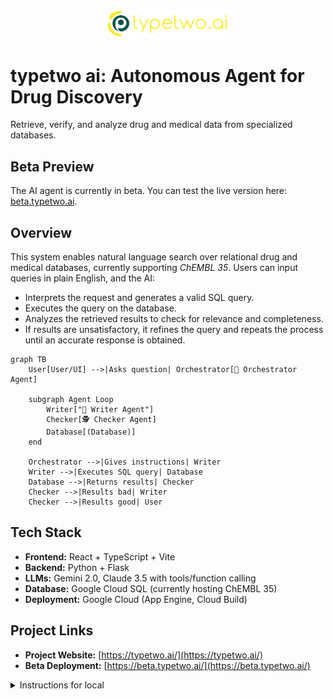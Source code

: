<p align="center">
  <img src="011-logo-svg.svg" alt="TypeTwo AI Logo" width="200">
</p>

# typetwo ai: Autonomous Agent for Drug Discovery

Retrieve, verify, and analyze drug and medical data from specialized databases.

## Beta Preview

The AI agent is currently in beta. You can test the live version here:
[beta.typetwo.ai](https://beta.typetwo.ai/).

## Overview  

This system enables natural language search over relational drug and medical databases, currently supporting *ChEMBL 35*. Users can input queries in plain English, and the AI:  

- Interprets the request and generates a valid SQL query.  
- Executes the query on the database.  
- Analyzes the retrieved results to check for relevance and completeness.  
- If results are unsatisfactory, it refines the query and repeats the process until an accurate response is obtained.

```mermaid
graph TB
    User[User/UI] -->|Asks question| Orchestrator[🧠 Orchestrator Agent]
    
    subgraph Agent Loop
        Writer["📝 Writer Agent"]
        Checker[🕵️ Checker Agent]
        Database[(Database)]
    end
    
    Orchestrator -->|Gives instructions| Writer
    Writer -->|Executes SQL query| Database
    Database -->|Returns results| Checker
    Checker -->|Results bad| Writer
    Checker -->|Results good| User
```

## Tech Stack

- **Frontend:** React + TypeScript + Vite  
- **Backend:** Python + Flask  
- **LLMs:** Gemini 2.0, Claude 3.5 with tools/function calling
- **Database:** Google Cloud SQL (currently hosting ChEMBL 35)  
- **Deployment:** Google Cloud (App Engine, Cloud Build)


## Project Links  

- **Project Website:** [https://typetwo.ai/](https://typetwo.ai/)  
- **Beta Deployment:** [https://beta.typetwo.ai/](https://beta.typetwo.ai/)

<details>
  <summary>Instructions for local</summary>
  1. Set credentials
  2. Set .env in /frontend folder with VITE_NODE_ENV=local
  3. Allow your IP to access Cloud SQL
    - Use https://whatismyipaddress.com/ and copy your IPv4
    - Go to Console > Cloud SQL > Connections > Networking
    - Add a network: paste the IP address in the network field, add name (optional)
    - Save
  4. Run frontend local dev server:
    - npm ci (if need to install packages)
    - npm run dev
  5. Run backend local dev server:
    - set a conda environment
    - pip install -r backend/requirements.txt (if need to install packages)
    - python backend/app.py


<details>
  <summary>Agent Schema</summary>
  ```mermaid
  sequenceDiagram
    participant App
    participant Orchestrator
    participant Writer as Query Writer
    participant Checker as Query Checker
    participant DB as Database

    App-->>Orchestrator: User Query
    Orchestrator-->>App: QTAAOTF Answer
    App-->>Writer: Query Instructions
    Writer-->>App: Query
    App-->>DB: Query
    DB-->>App: Search Results
    App-->>Checker: Search Results
    
    Checker-->>App: Check Results
    
    alt Results Not Satisfactory
        App-->>Writer: Rewrite Query with New Instructions
    else Results Good
        App-)App: Return Results
    end
  ```